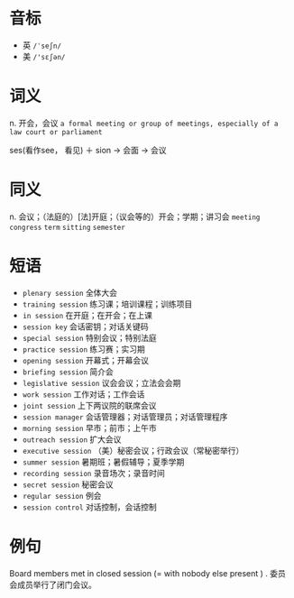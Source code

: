 # 音标

- 英 `/ˈseʃn/`
- 美 `/'sɛʃən/`

# 词义

n. 开会，会议
`a formal meeting or group of meetings, especially of a law court or parliament`



ses(看作see， 看见) ＋ sion → 会面 → 会议

# 同义

n. 会议；（法庭的）[法]开庭；（议会等的）开会；学期；讲习会
`meeting` `congress` `term` `sitting` `semester`

# 短语

- `plenary session` 全体大会
- `training session` 练习课；培训课程；训练项目
- `in session` 在开庭；在开会；在上课
- `session key` 会话密钥；对话关键码
- `special session` 特别会议；特别法庭
- `practice session` 练习赛；实习期
- `opening session` 开幕式；开幕会议
- `briefing session` 简介会
- `legislative session` 议会会议；立法会会期
- `work session` 工作对话；工作会话
- `joint session` 上下两议院的联席会议
- `session manager` 会话管理器；对话管理员；对话管理程序
- `morning session` 早市；前市；上午市
- `outreach session` 扩大会议
- `executive session` （美）秘密会议；行政会议（常秘密举行）
- `summer session` 暑期班；暑假辅导；夏季学期
- `recording session` 录音场次；录音时间
- `secret session` 秘密会议
- `regular session` 例会
- `session control` 对话控制，会话控制

# 例句

Board members met in closed session (= with nobody else present ) .
委员会成员举行了闭门会议。


